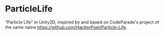 # ParticleLife
 "Particle Life" in Unity2D, inspired by and based on CodeParade's project of the same name https://github.com/HackerPoet/Particle-Life.
